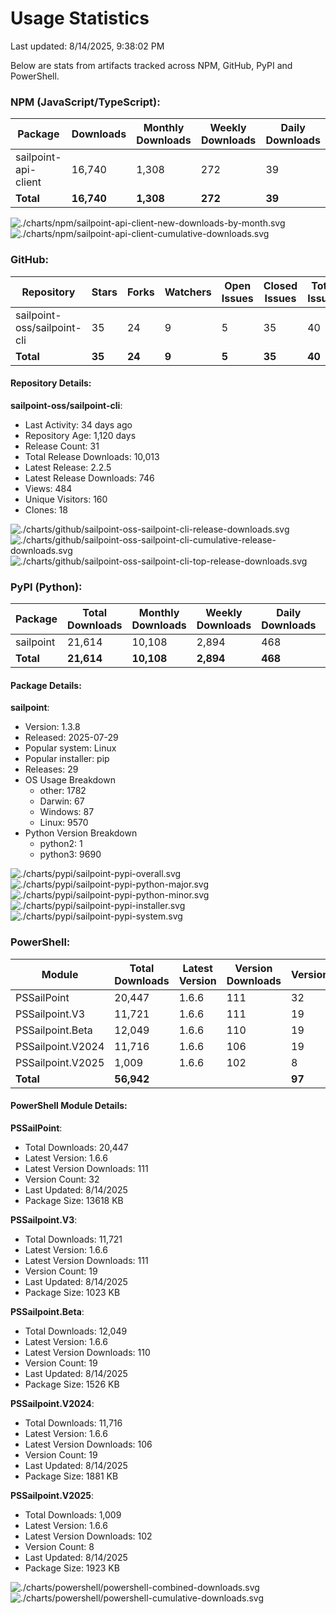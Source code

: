 <!-- METRICS_START -->
# Usage Statistics
    
Last updated: 8/14/2025, 9:38:02 PM

Below are stats from artifacts tracked across NPM, GitHub, PyPI and PowerShell.
    
### NPM (JavaScript/TypeScript): 

| Package | Downloads | Monthly Downloads | Weekly Downloads | Daily Downloads |
| --- | --- | --- | --- | --- |
| sailpoint-api-client | 16,740 | 1,308 | 272 | 39 |
| **Total** | **16,740** | **1,308** | **272** | **39** | | | | |

![./charts/npm/sailpoint-api-client-new-downloads-by-month.svg](./charts/npm/sailpoint-api-client-new-downloads-by-month.svg)
![./charts/npm/sailpoint-api-client-cumulative-downloads.svg](./charts/npm/sailpoint-api-client-cumulative-downloads.svg)

### GitHub: 

| Repository | Stars | Forks | Watchers | Open Issues | Closed Issues | Total Issues | Release Downloads | Releases | Latest Release | Language |
| --- | --- | --- | --- | --- | --- | --- | --- | --- | --- | --- |
| sailpoint-oss/sailpoint-cli | 35 | 24 | 9 | 5 | 35 | 40 | 10,013 | 31 | 2.2.5 | Go |
| **Total** | **35** | **24** | **9** | **5** | **35** | **40** | **10,013** | **31** | | |

#### Repository Details:

**sailpoint-oss/sailpoint-cli**:
- Last Activity: 34 days ago
- Repository Age: 1,120 days
- Release Count: 31
- Total Release Downloads: 10,013
- Latest Release: 2.2.5
- Latest Release Downloads: 746
- Views: 484
- Unique Visitors: 160
- Clones: 18



![./charts/github/sailpoint-oss-sailpoint-cli-release-downloads.svg](./charts/github/sailpoint-oss-sailpoint-cli-release-downloads.svg)
![./charts/github/sailpoint-oss-sailpoint-cli-cumulative-release-downloads.svg](./charts/github/sailpoint-oss-sailpoint-cli-cumulative-release-downloads.svg)
![./charts/github/sailpoint-oss-sailpoint-cli-top-release-downloads.svg](./charts/github/sailpoint-oss-sailpoint-cli-top-release-downloads.svg)

### PyPI (Python): 

| Package | Total Downloads | Monthly Downloads | Weekly Downloads | Daily Downloads | Version |
| --- | --- | --- | --- | --- | --- |
| sailpoint | 21,614 | 10,108 | 2,894 | 468 | 1.3.8 |
| **Total** | **21,614** | **10,108** | **2,894** | **468** | | |

#### Package Details:

**sailpoint**:
- Version: 1.3.8
- Released: 2025-07-29
- Popular system: Linux
- Popular installer: pip
- Releases: 29
- OS Usage Breakdown 
  - other: 1782
  - Darwin: 67
  - Windows: 87
  - Linux: 9570
- Python Version Breakdown 
  - python2: 1
  - python3: 9690


![./charts/pypi/sailpoint-pypi-overall.svg](./charts/pypi/sailpoint-pypi-overall.svg)
![./charts/pypi/sailpoint-pypi-python-major.svg](./charts/pypi/sailpoint-pypi-python-major.svg)
![./charts/pypi/sailpoint-pypi-python-minor.svg](./charts/pypi/sailpoint-pypi-python-minor.svg)
![./charts/pypi/sailpoint-pypi-installer.svg](./charts/pypi/sailpoint-pypi-installer.svg)
![./charts/pypi/sailpoint-pypi-system.svg](./charts/pypi/sailpoint-pypi-system.svg)

### PowerShell: 

| Module | Total Downloads | Latest Version | Version Downloads | Versions | Last Updated |
| --- | --- | --- | --- | --- | --- |
| PSSailPoint | 20,447 | 1.6.6 | 111 | 32 | 8/14/2025 |
| PSSailpoint.V3 | 11,721 | 1.6.6 | 111 | 19 | 8/14/2025 |
| PSSailpoint.Beta | 12,049 | 1.6.6 | 110 | 19 | 8/14/2025 |
| PSSailpoint.V2024 | 11,716 | 1.6.6 | 106 | 19 | 8/14/2025 |
| PSSailpoint.V2025 | 1,009 | 1.6.6 | 102 | 8 | 8/14/2025 |
| **Total** | **56,942** | | | **97** | |

#### PowerShell Module Details:

**PSSailPoint**:
- Total Downloads: 20,447
- Latest Version: 1.6.6
- Latest Version Downloads: 111
- Version Count: 32
- Last Updated: 8/14/2025
- Package Size: 13618 KB

**PSSailpoint.V3**:
- Total Downloads: 11,721
- Latest Version: 1.6.6
- Latest Version Downloads: 111
- Version Count: 19
- Last Updated: 8/14/2025
- Package Size: 1023 KB

**PSSailpoint.Beta**:
- Total Downloads: 12,049
- Latest Version: 1.6.6
- Latest Version Downloads: 110
- Version Count: 19
- Last Updated: 8/14/2025
- Package Size: 1526 KB

**PSSailpoint.V2024**:
- Total Downloads: 11,716
- Latest Version: 1.6.6
- Latest Version Downloads: 106
- Version Count: 19
- Last Updated: 8/14/2025
- Package Size: 1881 KB

**PSSailpoint.V2025**:
- Total Downloads: 1,009
- Latest Version: 1.6.6
- Latest Version Downloads: 102
- Version Count: 8
- Last Updated: 8/14/2025
- Package Size: 1923 KB



![./charts/powershell/powershell-combined-downloads.svg](./charts/powershell/powershell-combined-downloads.svg)
![./charts/powershell/powershell-cumulative-downloads.svg](./charts/powershell/powershell-cumulative-downloads.svg)


<!-- METRICS_END -->